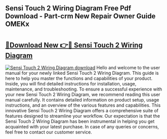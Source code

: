 ## Sensi Touch 2 Wiring Diagram Free Pdf Download - Part-crm New Repair Owner Guide OMEKx

# <h2><a href="http://dfhkjo6.blite.top/?on=Sensi+Touch+2+Wiring+Diagram">🔗Download New 👉🔴 Sensi Touch 2 Wiring Diagram</a></h2>

[![Sensi Touch 2 Wiring Diagram download](https://i.imgur.com/lujVjoI.png)](http://dfhkjo6.blite.top/?on=Sensi+Touch+2+Wiring+Diagram)
Hello and welcome to the user manual for your newly linked Sensi Touch 2 Wiring Diagram. This guide is here to help you master the functions and capabilities of your product. Inside, you will find detailed instructions for installation, usage, maintenance, and troubleshooting. To ensure a successful experience with your new Sensi Touch 2 Wiring Diagram, we recommend reading this user manual carefully. It contains detailed information on product setup, usage instructions, and an overview of the various features and capabilities. This innovative Sensi Touch 2 Wiring Diagram offers a comprehensive suite of features designed to streamline your workflow. Our expectation is that the Sensi Touch 2 Wiring Diagram has been instrumental in helping you get acquainted with your latest purchase. In case of any queries or concerns, feel free to contact our customer service.
